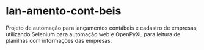 # lan-amento-cont-beis
Projeto de automação para lançamentos contábeis e cadastro de empresas, utilizando Selenium para automação web e OpenPyXL para leitura de planilhas com informações das empresas.
